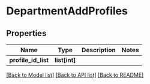 # DepartmentAddProfiles

## Properties
Name | Type | Description | Notes
------------ | ------------- | ------------- | -------------
**profile_id_list** | **list[int]** |  | 

[[Back to Model list]](../README.md#documentation-for-models) [[Back to API list]](../README.md#documentation-for-api-endpoints) [[Back to README]](../README.md)

